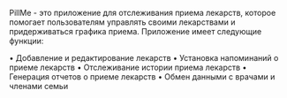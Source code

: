 PillMe - это приложение для отслеживания приема лекарств, которое помогает пользователям управлять своими лекарствами и придерживаться графика приема. Приложение имеет следующие функции:

• Добавление и редактирование лекарств
• Установка напоминаний о приеме лекарств
• Отслеживание истории приема лекарств
• Генерация отчетов о приеме лекарств 
• Обмен данными с врачами и членами семьи
